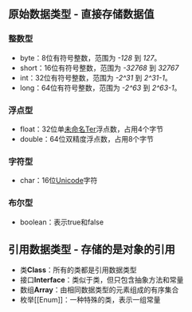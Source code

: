 ## 原始数据类型 - 直接存储数据值
### 整数型
- byte：8位有符号整数，范围为 *-128* 到 *127*。
- short：16位有符号整数，范围为 *-32768* 到 *32767*
- int：32位有符号整数，范围为 *-2^31* 到 *2^31-1*。
- long：64位有符号整数，范围为 *-2^63* 到 *2^63-1*。
### 浮点型
- float：32位单[未命名Ter](未命名Ter.md##Summary)浮点数，占用4个字节
- double：64位双精度浮点数，占用8个字节
### 字符型
- char：16位[Unicode](Unicode.md##Summary)字符
### 布尔型
- boolean：表示true和false
## 引用数据类型 - 存储的是对象的引用
- 类**Class**：所有的类都是引用数据类型
- 接口**Interface**：类似于类，但只包含抽象方法和常量
- 数组**Array**：由相同数据类型的元素组成的有序集合
- 枚举[[Enum]]：一种特殊的类，表示一组常量
